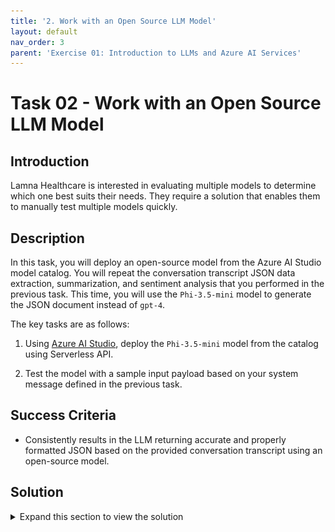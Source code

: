 ```yaml
---
title: '2. Work with an Open Source LLM Model'
layout: default
nav_order: 3
parent: 'Exercise 01: Introduction to LLMs and Azure AI Services'
---
```


# Task 02 - Work with an Open Source LLM Model

## Introduction

Lamna Healthcare is interested in evaluating multiple models to determine which one best suits their needs. They require a solution that enables them to manually test multiple models quickly.

## Description

In this task, you will deploy an open-source model from the Azure AI Studio model catalog. You will repeat the conversation transcript JSON data extraction, summarization, and sentiment analysis that you performed in the previous task. This time, you will use the `Phi-3.5-mini` model to generate the JSON document instead of `gpt-4`.

The key tasks are as follows:

1. Using [Azure AI Studio](https://ai.azure.com), deploy the `Phi-3.5-mini` model from the catalog using Serverless API.

2. Test the model with a sample input payload based on your system message defined in the previous task.

## Success Criteria

* Consistently results in the LLM returning accurate and properly formatted JSON based on the provided conversation transcript using an open-source model.

## Solution

<details markdown="block">
<summary>Expand this section to view the solution</summary>

##### 1) Work with an Open Source LLM Model

In this step, you'll deploy an open-source Phi-3.5-mini model.

1. In [Azure AI Studio](https://ai.azure.com), ensure you are in the project you created in the previous task, and select **Deployments** from the left-hand menu.

2. Select **+ Create deployment**.
   
   ![The model deployments list displays. The + Create deployment button is visible.](images/deploy_model.png)

3. Search for and select the model **Phi-3.5-mini** then select **Confirm**.
   
   ![The model catalog displays with the Phi-3.5-mini model selected.](images/deploy_model_phi3.png)

4. Select the deployment option **Serverless API deployment**.
   
   ![The deployment options dialog displays with choices of Serverless API with Azure AI Content Safety or Managed Compute without Azure AI Content Safety.](images/deploy_model_serverless.png)

8. Click the **Deploy** button.

    ![Deploy button.](images/deploy_model_serverless_name.png)
   
9. Creating the deployment will be quick since it is serverless.

   ![The model deployment screen displays with the Provisioning state indicating Succeeded.](images/deploy_model_created.png)

10. Copy the following prompt and paste it into the system message field of the playground:

    ```text
    You're an AI assistant that helps Lamna Healthcare Customer Service to extract valuable information from their conversations by creating JSON files for each conversation transcription you receive. You always try to extract and format as a JSON:
    1. Customer Name [name]
    2. Customer Contact Phone [phone]
    3. Main Topic of the Conversation [topic]
    4. Customer Sentiment (Neutral, Positive, Negative)[sentiment]
    5. How the Agent Handled the Conversation [agent_behavior]
    6. What was the FINAL Outcome of the Conversation [outcome]
    7. A really brief Summary of the Conversation [summary]

    Only extract information that you're sure. If you're unsure, write "Unknown/Not Found" in the JSON file.
    ```

11. After copying, select **Apply changes**.

    ![A portion of the Chat playground screen displays with the System message populated. The Apply changes button is visible above the System message text box.](images/phi35_system_message.png)

12. Copy following text and paste it into the chat session and press the send button:

```text
Agent: Hello, welcome to Lamna Healthcare customer service. My name is Juan, how can I assist you?
Client: Hello, Juan. I'm calling because I'm having issues with my medical bill I just received few days ago. It's incorrect and it does not match the numbers I was presented before my medical procedure.
Agent: I'm very sorry for the inconvenience, sir. Could you please tell me your phone number and your full name?
Client: Yes, sure. My number is 011-4567-8910 and my name is Martín Pérez.
Agent: Thank you, Mr. Pérez. I'm going to check your plan, you deduction limits and current year transactions towards your deductions. One moment, please.
Client: Okay, thank you.
Agent: Mr. Pérez, I've reviewed your plan and I see that you have the Silver basic plan of $3,000 deductable. Is that correct?
Client: Yes, that's correct.
Agent: Well, I would like to inform you that you have not met your deductible yet and $2,800 of the procedure will be still be your responsability and that will meet your deductible for the year.
Client: What? How is that possible? I paid over $2,000 already towards my deductable this year, I should only be $1,000 away from reaching my deductible not $2,800. 
Agent: I understand, Mr. Pérez. But keep in mind that not all fees your pay to doctors and labs and medications count towards your deductible. 
Client: Well, but they didn't explain that to me when I contracted the plan. They told me that everything I pay from my pocket towards doctors, specialists, labs and medications will count towards my deductable. I feel cheated.
Agent: I apologize, Mr. Pérez. It was not our intention to deceive you. If you think the deductable is too high, I recommed changing the plan to Gold at the next renewal window and that will bring the deductable to $1,000 for the new year.
Client: And how much would that cost me?
Agent: The plan rates will come out in November, you can call us back then or check the new rates online at that time.
Client: Mmm, I don't know. Isn't there another option? Can't you reduce the amount I have to pay for this bill as I was not explained how the deductible work correctly?
Agent: I'm sorry, Mr. Pérez. I don't have the power to change the bill or your deductible under the current Silver plan.
Client: Well, let me think about it. Can I call later to confirm?
Agent: Of course, Mr. Pérez. You can call whenever you want. The number is the same one you dialed now. Is there anything else I can help you with?
Client: No, that's all. Thank you for your attention.
Agent: Thank you, Mr. Pérez. Have a good day. Goodbye.
```

![A portion of the Chat Playground screen displays with the above text copied into the user message textbox. The send button is visible below the user message textbox.](images/phi35_chat_message.png)

12. Observe the response generated by the Phi-3.5-mini model. You should see a result generated by the model in the command window.

    ![A portion of the Chat Playground screen displays the LLM response in JSON format.](images/phi35_response.png)

</details>